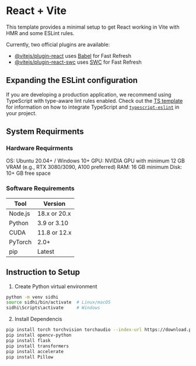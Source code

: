 # React + Vite

This template provides a minimal setup to get React working in Vite with HMR and some ESLint rules.

Currently, two official plugins are available:

- [@vitejs/plugin-react](https://github.com/vitejs/vite-plugin-react/blob/main/packages/plugin-react) uses [Babel](https://babeljs.io/) for Fast Refresh
- [@vitejs/plugin-react-swc](https://github.com/vitejs/vite-plugin-react/blob/main/packages/plugin-react-swc) uses [SWC](https://swc.rs/) for Fast Refresh

## Expanding the ESLint configuration

If you are developing a production application, we recommend using TypeScript with type-aware lint rules enabled. Check out the [TS template](https://github.com/vitejs/vite/tree/main/packages/create-vite/template-react-ts) for information on how to integrate TypeScript and [`typescript-eslint`](https://typescript-eslint.io) in your project.
## System Requirments
### Hardware Requirments
OS: Ubuntu 20.04+ / Windows 10+
GPU: NVIDIA GPU with minimum 12 GB VRAM (e.g., RTX 3080/3090, A100 preferred)
RAM: 16 GB minimum
Disk: 10+ GB free space
### Software Requirements 
| Tool    | Version                                   |
| ------- | ----------------------------------------- |
| Node.js | 18.x or 20.x                              |
| Python  | 3.9 or 3.10                               |
| CUDA    | 11.8 or 12.x                              |
| PyTorch | 2.0+                                      |
| pip     | Latest                                    |

## Instruction to Setup 

1. Create Python virtual environment
```bash
python -m venv sidhi
source sidhi/bin/activate  # Linux/macOS
sidhi\Scripts\activate     # Windows
```
2. Install Dependencis
```bash
pip install torch torchvision torchaudio --index-url https://download.pytorch.org/whl/cu126 # Install torch according to your cuda
pip install opencv-python
pip install flask
pip install transformers
pip install accelerate
pip install Pillow
```


